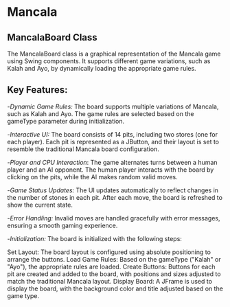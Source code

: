# Mancala
## MancalaBoard Class
The MancalaBoard class is a graphical representation of the Mancala game using Swing components. It supports different game variations, such as Kalah and Ayo, by dynamically loading the appropriate game rules.

## Key Features:
-*Dynamic Game Rules:* The board supports multiple variations of Mancala, such as Kalah and Ayo. The game rules are selected based on the gameType parameter during initialization.

-*Interactive UI:* The board consists of 14 pits, including two stores (one for each player). Each pit is represented as a JButton, and their layout is set to resemble the traditional Mancala board configuration.

-*Player and CPU Interaction*: The game alternates turns between a human player and an AI opponent. The human player interacts with the board by clicking on the pits, while the AI makes random valid moves.

-*Game Status Updates:* The UI updates automatically to reflect changes in the number of stones in each pit. After each move, the board is refreshed to show the current state.

-*Error Handling:* Invalid moves are handled gracefully with error messages, ensuring a smooth gaming experience.

-*Initialization:*
The board is initialized with the following steps:

Set Layout: The board layout is configured using absolute positioning to arrange the buttons.
Load Game Rules: Based on the gameType ("Kalah" or "Ayo"), the appropriate rules are loaded.
Create Buttons: Buttons for each pit are created and added to the board, with positions and sizes adjusted to match the traditional Mancala layout.
Display Board: A JFrame is used to display the board, with the background color and title adjusted based on the game type.
